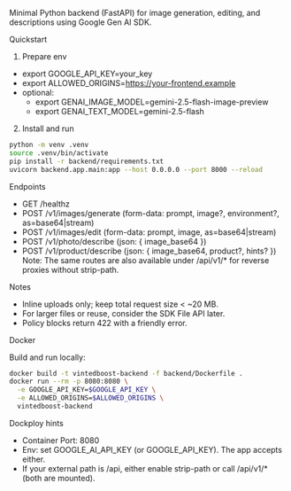 Minimal Python backend (FastAPI) for image generation, editing, and descriptions using Google Gen AI SDK.

Quickstart

1) Prepare env
- export GOOGLE_API_KEY=your_key
- export ALLOWED_ORIGINS=https://your-frontend.example
- optional:
  - export GENAI_IMAGE_MODEL=gemini-2.5-flash-image-preview
  - export GENAI_TEXT_MODEL=gemini-2.5-flash

2) Install and run

```bash
python -m venv .venv
source .venv/bin/activate
pip install -r backend/requirements.txt
uvicorn backend.app.main:app --host 0.0.0.0 --port 8000 --reload
```

Endpoints
- GET /healthz
- POST /v1/images/generate (form-data: prompt, image?, environment?, as=base64|stream)
- POST /v1/images/edit (form-data: prompt, image, as=base64|stream)
- POST /v1/photo/describe (json: { image_base64 })
- POST /v1/product/describe (json: { image_base64, product?, hints? })
  Note: The same routes are also available under /api/v1/* for reverse proxies without strip-path.

Notes
- Inline uploads only; keep total request size < ~20 MB.
- For larger files or reuse, consider the SDK File API later.
- Policy blocks return 422 with a friendly error.

Docker

Build and run locally:

```bash
docker build -t vintedboost-backend -f backend/Dockerfile .
docker run --rm -p 8080:8080 \
  -e GOOGLE_API_KEY=$GOOGLE_API_KEY \
  -e ALLOWED_ORIGINS=$ALLOWED_ORIGINS \
  vintedboost-backend
```

Dockploy hints
- Container Port: 8080
- Env: set GOOGLE_AI_API_KEY (or GOOGLE_API_KEY). The app accepts either.
- If your external path is /api, either enable strip-path or call /api/v1/* (both are mounted).
